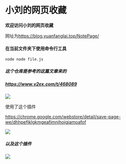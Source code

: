 # 小刘的网页收藏

**欢迎访问小刘的网页收藏**

网址为<https://blog.yuanfanglai.top/NotePage/>



#### 在当前文件夹下使用命令行工具

````
node node file.js
````

##### 这个仓库是参考的这篇文章来的

##### <https://www.v2ex.com/t/468089>

![](https://ws1.sinaimg.cn/large/8660d1bbly1g12b8qhbpxj20vn0l6wkg.jpg)

使用了这个插件

<https://chrome.google.com/webstore/detail/save-page-we/dhhpefjklgkmgeafimnjhojgjamoafof>

![](https://ws1.sinaimg.cn/large/8660d1bbly1g12baicpvcj20ut0gl3zm.jpg)

##### 以及这个插件

![](https://ws1.sinaimg.cn/large/8660d1bbly1g12bbqlw1wj20u10i8gom.jpg)